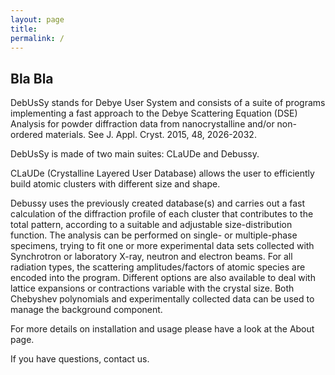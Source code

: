 ```yaml
---
layout: page
title: 
permalink: /
---
```


## Bla Bla
DebUsSy stands for Debye User System and consists of a suite of programs implementing a fast approach to the Debye Scattering Equation (DSE) Analysis for powder diffraction data from nanocrystalline and/or non-ordered materials. See J. Appl. Cryst. 2015, 48, 2026-2032.

DebUsSy is made of two main suites: CLaUDe and Debussy.

CLaUDe (Crystalline Layered User Database) allows the user to efficiently build atomic clusters with different size and shape.

Debussy uses the previously created database(s) and carries out a fast calculation of the diffraction profile of each cluster that contributes to the total pattern, according to a suitable and adjustable size-distribution function. The analysis can be performed on single- or multiple-phase specimens, trying to fit one or more experimental data sets collected with Synchrotron or laboratory X-ray, neutron and electron beams. For all radiation types, the scattering amplitudes/factors of atomic species are encoded into the program. Different options are also available to deal with lattice expansions or contractions variable with the crystal size. Both Chebyshev polynomials and experimentally collected data can be used to manage the background component.

For more details on installation and usage please have a look at the About page.

If you have questions, contact us.